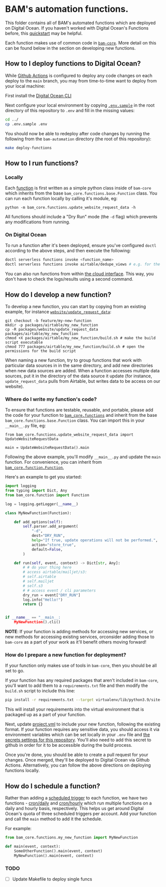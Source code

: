 # BAM's automation functions.

This folder contains all of BAM's automated functions which are deployed on Digital Ocean. If you haven't worked with Digital Ocean's Functions before, this [quickstart](https://docs.digitalocean.com/products/functions/quickstart/) may be helpful.

Each function makes use of common code in [`bam-core`](../core/). More detail on this can be found below in the section on developing new functions.

## How to I deploy functions to Digital Ocean?

While [Github Actions](../.github/workflows/deploy.yml) is configured to deploy any code changes on each deploy to the `main` branch, you may from time-to-time want to deploy from your local machine:

First install the [Digital Ocean CLI](https://docs.digitalocean.com/reference/doctl/how-to/install/)

Next configure your local environment by copying [`.env.sample`](../.env.sample) in the root directory of this repository to `.env` and fill in the missing values:

```bash
cd ../
cp .env.sample .env
```

You should now be able to redeploy after code changes by running the following from the `bam-automation` directory (the root of this repository):

```bash
make deploy-functions
```

## How to I run functions?

### Locally

Each [function](../core/bam_core/functions) is first written as a simple python class inside of `bam-core` which inherits from the base `bam_core.functions.base.Function` class. You can run each function locally by calling it's module, eg:

```
python -m bam_core.functions.update_website_request_data -h
```

All functions should include a "Dry Run" mode (the `-d` flag) which prevents any modifications from running.

### On Digital Ocean

To run a function after it's been deployed, ensure you've configured `doctl` according to the above steps, and then execute the following:

```bash
doctl serverless functions invoke <function_name>
doctl serverless functions invoke airtable/dedupe_views # e.g. for the dedupe_views function
```

You can also run functions from within [the cloud interface](https://cloud.digitalocean.com/functions/fn-515ead29-18f0-45aa-afd8-f52071501da8). This way, you don't have to check the logs/results using a second command.

## How do I develop a new function?

To develop a new function, you can start by copying from an existing example, for instance [`website/update_request_data`](packages/website/update_request_data/):
```
git checkout -b feature/my-new-function
mkdir -p packages/airtable/my_new_function
cp -R packages/website/update_request_data  packages/airtable/my_new_function
chmod +X packages/airtable/my_new_function/build.sh # make the build script executable
chmod 777 packages/airtable/my_new_function/build.sh # open the permissions for the build script
```

When naming a new function, try to group functions that work with particular data sources in in the same directory, and add new directories when new data sources are added. When a function accesses multiple data sources, put it in the directory of the data source it update (for instance, `update_request_data` pulls from Airtable, but writes data to be access on our website).

### Where do I write my function's code?

To ensure that functions are testable, reusable, and portable, please add the code for your function to [`bam_core.functions`](../core/bam_core/functions/) and inherit from the base `bam_core.functions.base.Function` class. You can import this in your `__main__.py` file, eg:

```
from bam_core.functions.update_website_request_data import UpdateWebsiteRequestData

main = UpdateWebsiteRequestData().main

```

Following the above example, you'll modify `__main__.py` and update the `main` function. For convenience, you can inherit from [`bam_core.function.Function`](../core/bam_core/function.py), 

Here's an example to get you started:

```python
import logging
from typing import Dict, Any
from bam_core.function import Function

log = logging.getLogger(__name__)

class MyNewFunction(Function):

    def add_options(self):
        self.parser.add_argument(
            "-d",
            dest="DRY_RUN",
            help="If true, update operations will not be performed.",
            action="store_true",
            default=False,
        )

    def run(self, event, context) -> Dict[str, Any]:
        # # do your thing here
        # access airtable/mailjet/s3:
        # self.airtable
        # self.mailjet
        # self.s3
        # # access event / cli parameters
        dry_run = event["DRY_RUN"]
        log.info("Hello!")
        return {}


if __name__ == "__main__:
    MyNewFunction().cli()
```

**NOTE**: If your function is adding methods for accessing new services, or new methods for accessing existing services, orconsider adding those to `bam-core` as a part of your work as it'll benefit others moving forward!

### How do I prepare a new function for deployment?

If your function only makes use of tools in `bam-core`, then you should be all set to go.

If your function has any required packages that aren't included in `bam-core`, you'll want to add them to a `requirements.txt` file and then modify the `build.sh` script to include this line:

```bash
pip install -r requirements.txt --target virtualenv/lib/python3.9/site-packages
```

This will install your requirements into the virtual environment that is packaged up as a part of your function.

Next, update [project.yml](./project.yml) to include your new function, following the existing format. If your function requires any sensitive data, you should access it via environment variables which can be set locally in your `.env` file and [the secrets settings for this repository](https://github.com/bushwickayudamutua/bam-automation/settings/secrets/actions). You'll also need to add this secret to github in order for it to be accessible during the build process.

Once you're done, you should be able to create a pull request for your changes. Once merged, they'll be deployed to Digital Ocean via Github Actions. Alternatively, you can follow the above directions on deploying functions locally.

## How do I schedule a function? 

Rather than adding a [scheduled trigger](https://docs.digitalocean.com/products/functions/how-to/schedule-functions/) to each function, we have two functions - [cron/daily](packages/cron/daily) and [cron/hourly](packages/cron/hourly/) which run multiple functions on a daily and hourly basis, respectively. This helps us get around Digital Ocean's quota of three scheduled triggers per account.  Add your function and call the `main` method to add it the schedule.

For example:

```python
from bam_core.functions.my_new_function import MyNewFunction

def main(event, context):
    SomeOtherFunction().main(event, context)
    MyNewFunction().main(event, context)
```

### TODO
- [ ] Update Makefile to deploy single funcs
